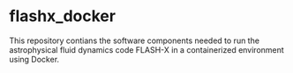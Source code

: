 # flashx_docker

This repository contians the software components needed to run the astrophysical fluid dynamics code FLASH-X in a containerized environment using Docker. 
